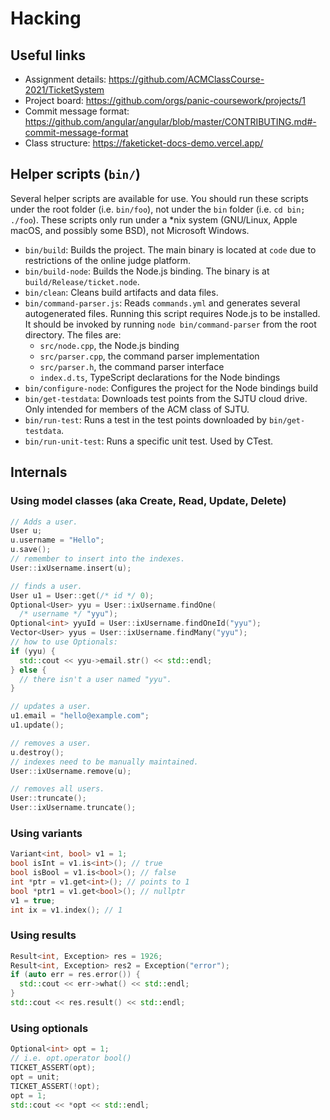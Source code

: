 Hacking
=======

## Useful links

- Assignment details: <https://github.com/ACMClassCourse-2021/TicketSystem>
- Project board: <https://github.com/orgs/panic-coursework/projects/1>
- Commit message format: <https://github.com/angular/angular/blob/master/CONTRIBUTING.md#-commit-message-format>
- Class structure: <https://faketicket-docs-demo.vercel.app/>

## Helper scripts (`bin/`)

Several helper scripts are available for use. You should run
these scripts under the root folder (i.e. `bin/foo`), not
under the `bin` folder (i.e. `cd bin; ./foo`). These scripts
only run under a *nix system (GNU/Linux, Apple macOS, and
possibly some BSD), not Microsoft Windows.

- `bin/build`: Builds the project. The main binary is
  located at `code` due to restrictions of the online judge
  platform.
- `bin/build-node`: Builds the Node.js binding. The binary
  is at `build/Release/ticket.node`.
- `bin/clean`: Cleans build artifacts and data files.
- `bin/command-parser.js`: Reads `commands.yml` and
  generates several autogenerated files. Running this
  script requires Node.js to be installed. It should be
  invoked by running `node bin/command-parser` from the root
  directory. The files are:
    - `src/node.cpp`, the Node.js binding
    - `src/parser.cpp`, the command parser implementation
    - `src/parser.h`, the command parser interface
    - `index.d.ts`, TypeScript declarations for the Node
      bindings
- `bin/configure-node`: Configures the project for the Node
  bindings build
- `bin/get-testdata`: Downloads test points from the SJTU
  cloud drive. Only intended for members of the ACM class of
  SJTU.
- `bin/run-test`: Runs a test in the test points downloaded
  by `bin/get-testdata`.
- `bin/run-unit-test`: Runs a specific unit test. Used by
  CTest.

## Internals

### Using model classes (aka Create, Read, Update, Delete)

```cpp
// Adds a user.
User u;
u.username = "Hello";
u.save();
// remember to insert into the indexes.
User::ixUsername.insert(u);

// finds a user.
User u1 = User::get(/* id */ 0);
Optional<User> yyu = User::ixUsername.findOne(
  /* username */ "yyu");
Optional<int> yyuId = User::ixUsername.findOneId("yyu");
Vector<User> yyus = User::ixUsername.findMany("yyu");
// how to use Optionals:
if (yyu) {
  std::cout << yyu->email.str() << std::endl;
} else {
  // there isn't a user named "yyu".
}

// updates a user.
u1.email = "hello@example.com";
u1.update();

// removes a user.
u.destroy();
// indexes need to be manually maintained.
User::ixUsername.remove(u);

// removes all users.
User::truncate();
User::ixUsername.truncate();
```

### Using variants

```cpp
Variant<int, bool> v1 = 1;
bool isInt = v1.is<int>(); // true
bool isBool = v1.is<bool>(); // false
int *ptr = v1.get<int>(); // points to 1
bool *ptr1 = v1.get<bool>(); // nullptr
v1 = true;
int ix = v1.index(); // 1
```

### Using results

```cpp
Result<int, Exception> res = 1926;
Result<int, Exception> res2 = Exception("error");
if (auto err = res.error()) {
  std::cout << err->what() << std::endl;
}
std::cout << res.result() << std::endl;
```

### Using optionals

```cpp
Optional<int> opt = 1;
// i.e. opt.operator bool()
TICKET_ASSERT(opt);
opt = unit;
TICKET_ASSERT(!opt);
opt = 1;
std::cout << *opt << std::endl;
```
